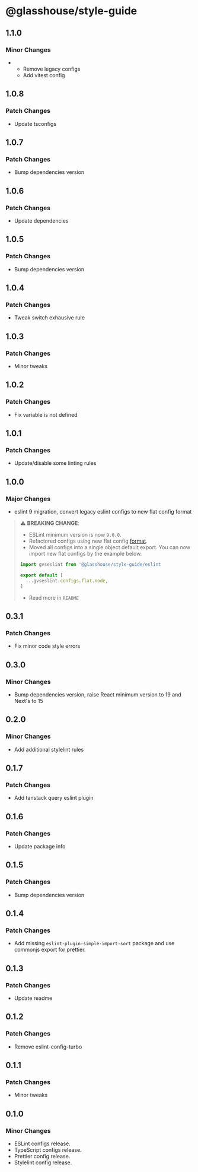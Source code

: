 # @glasshouse/style-guide

## 1.1.0

### Minor Changes

- - Remove legacy configs
  - Add vitest config

## 1.0.8

### Patch Changes

- Update tsconfigs

## 1.0.7

### Patch Changes

- Bump dependencies version

## 1.0.6

### Patch Changes

- Update dependencies

## 1.0.5

### Patch Changes

- Bump dependencies version

## 1.0.4

### Patch Changes

- Tweak switch exhausive rule

## 1.0.3

### Patch Changes

- Minor tweaks

## 1.0.2

### Patch Changes

- Fix variable is not defined

## 1.0.1

### Patch Changes

- Update/disable some linting rules

## 1.0.0

### Major Changes

- eslint 9 migration, convert legacy eslint configs to new flat config format

> :warning: **BREAKING CHANGE**:
>
> - ESLint minimum version is now `9.0.0`.
> - Refactored configs using new flat config [format](https://eslint.org/blog/2022/08/new-config-system-part-2/#main).
> - Moved all configs into a single object default export. You can now import new flat configs by the example below.
>
> ```js
> import gvseslint from '@glasshouse/style-guide/eslint
>
> export default [
> 	...gvseslint.configs.flat.node,
> ]
> ```
>
> - Read more in `README`

## 0.3.1

### Patch Changes

- Fix minor code style errors

## 0.3.0

### Minor Changes

- Bump dependencies version, raise React minimum version to 19 and Next's to 15

## 0.2.0

### Minor Changes

- Add additional stylelint rules

## 0.1.7

### Patch Changes

- Add tanstack query eslint plugin

## 0.1.6

### Patch Changes

- Update package info

## 0.1.5

### Patch Changes

- Bump dependencies version

## 0.1.4

### Patch Changes

- Add missing `eslint-plugin-simple-import-sort` package and use commonjs export for prettier.

## 0.1.3

### Patch Changes

- Update readme

## 0.1.2

### Patch Changes

- Remove eslint-config-turbo

## 0.1.1

### Patch Changes

- Minor tweaks

## 0.1.0

### Minor Changes

- ESLint configs release.
- TypeScript configs release.
- Prettier config release.
- Stylelint config release.
